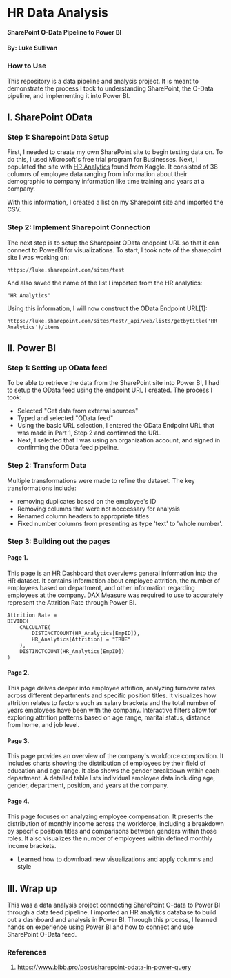 # HR Data Analysis 
#### SharePoint O-Data Pipeline to Power BI
#### By: Luke Sullivan 

### How to Use

This repository is a data pipeline and analysis project. It is meant to demonstrate the process I took to understanding SharePoint, the O-Data pipeline, and implementing it into Power BI.

## I. SharePoint OData

### Step 1: Sharepoint Data Setup

First, I needed to create my own SharePoint site to begin testing data on. To do this, I used Microsoft's free trial program for Businesses. Next, I populated the site with [HR Analytics](https://www.kaggle.com/datasets/anshika2301/hr-analytics-dataset/data?select=HR_Analytics.csv) found from Kaggle. It consisted of 38 columns of employee data ranging from information about their demographic to company information like time training and years at a company.

With this information, I created a list on my Sharepoint site and imported the CSV.

### Step 2: Implement Sharepoint Connection

The next step is to setup the Sharepoint OData endpoint URL so that it can connect to PowerBI for visualizations. 
To start, I took note of the sharepoint site I was working on:

```https://luke.sharepoint.com/sites/test```

And also saved the name of the list I imported from the HR analytics:

```"HR Analytics"```

Using this information, I will now construct the OData Endpoint URL[1]:

```https://luke.sharepoint.com/sites/test/_api/web/lists/getbytitle('HR Analytics')/items```

## II. Power BI

### Step 1: Setting up OData feed

To be able to retrieve the data from the SharePoint site into Power BI, I had to setup the OData feed using the endpoint URL I created.
The process I took:
- Selected "Get data from external sources"
- Typed and selected "OData feed"
- Using the basic URL selection, I entered the OData Endpoint URL that was made in Part 1, Step 2 and confirmed the URL.
- Next, I selected that I was using an organization account, and signed in confirming the OData feed pipeline.

### Step 2: Transform Data

Multiple transformations were made to refine the dataset. The key transformations include: 
- removing duplicates based on the employee's ID
- Removing columns that were not neccessary for analysis
- Renamed column headers to appropriate titles
- Fixed number columns from presenting as type 'text' to 'whole number'.

### Step 3: Building out the pages

#### Page 1.
This page is an HR Dashboard that overviews general information into the HR dataset. It contains information about employee attrition, the number of employees based on department, and other information regarding employees at the company. DAX Measure was required to use to accurately represent the Attrition Rate through Power BI.

``` 
Attrition Rate = 
DIVIDE(
    CALCULATE(
        DISTINCTCOUNT(HR_Analytics[EmpID]),
        HR_Analytics[Attrition] = "TRUE"
    ),
    DISTINCTCOUNT(HR_Analytics[EmpID])
)
```

#### Page 2.
This page delves deeper into employee attrition, analyzing turnover rates across different departments and specific position titles. It visualizes how attrition relates to factors such as salary brackets and the total number of years employees have been with the company. Interactive filters allow for exploring attrition patterns based on age range, marital status, distance from home, and job level.

#### Page 3.
This page provides an overview of the company's workforce composition. It includes charts showing the distribution of employees by their field of education and age range. It also shows the gender breakdown within each department. A detailed table lists individual employee data including age, gender, department, position, and years at the company.

#### Page 4.
This page focuses on analyzing employee compensation. It presents the distribution of monthly income across the workforce, including a breakdown by specific position titles and comparisons between genders within those roles. It also visualizes the number of employees within defined monthly income brackets.
- Learned how to download new visualizations and apply columns and style

## III. Wrap up
This was a data analysis project connecting SharePoint O-data to Power BI through a data feed pipeline. I imported an HR analytics database to build out a dashboard and analysis in Power BI. Through this process, I learned hands on experience using Power BI and how to connect and use SharePoint O-Data feed.


### References

1. https://www.bibb.pro/post/sharepoint-odata-in-power-query
